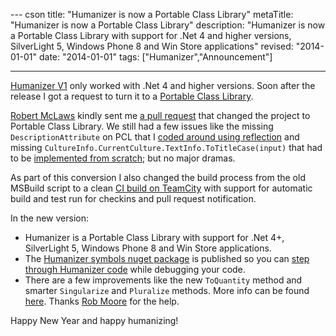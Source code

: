 --- cson
title: "Humanizer is now a Portable Class Library"
metaTitle: "Humanizer is now a Portable Class Library"
description: "Humanizer is now a Portable Class Library with support for .Net 4 and higher versions, SilverLight 5, Windows Phone 8 and Win Store applications"
revised: "2014-01-01"
date: "2014-01-01"
tags: ["Humanizer","Announcement"]

---
[Humanizer V1](/humanizer-v1) only worked with .Net 4 and higher versions. Soon after the release I got a request to turn it to a [Portable Class Library](http://msdn.microsoft.com/en-us/library/gg597391.aspx). 

[Robert McLaws](https://twitter.com/robertmclaws) kindly sent me [a pull request](https://github.com/MehdiK/Humanizer/pull/28) that changed the project to Portable Class Library. We still had a few issues like the missing `DescriptionAttribute` on PCL that I [coded around using reflection](https://github.com/MehdiK/Humanizer/blob/master/src/Humanizer/EnumHumanizeExtensions.cs#L33) and missing `CultureInfo.CurrentCulture.TextInfo.ToTitleCase(input)` that had to be [implemented from scratch](https://github.com/MehdiK/Humanizer/blob/master/src/Humanizer/Transformer/ToTitleCase.cs); but no major dramas.

As part of this conversion I also changed the build process from the old MSBuild script to a clean [CI build on TeamCity](/continuous-integration-delivery-github-teamcity) with support for automatic build and test run for checkins and pull request notification. 

In the new version:

 - Humanizer is a Portable Class Library with support for .Net 4+, SilverLight 5, Windows Phone 8 and Win Store applications. 
 - The [Humanizer symbols nuget package](http://www.symbolsource.org/Public/Metadata/NuGet/Project/Humanizer) is published so you can [step through Humanizer code](http://www.symbolsource.org/Public/Home/VisualStudio) while debugging your code.
 - There are a few improvements like the new `ToQuantity` method and smarter `Singularize` and `Pluralize` methods. More info can be found [here](https://github.com/MehdiK/Humanizer#inflector-methods). Thanks [Rob Moore](http://robdmoore.id.au/) for the help.
 
Happy New Year and happy humanizing!

